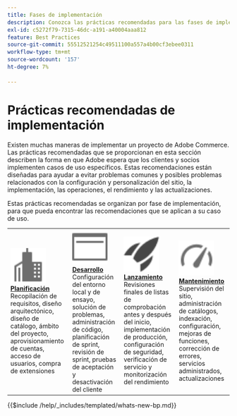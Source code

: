 ```yaml
---
title: Fases de implementación
description: Conozca las prácticas recomendadas para las fases de implementación de los proyectos de Adobe Commerce.
exl-id: c5272f79-7315-46dc-a191-a40004aaa812
feature: Best Practices
source-git-commit: 55512521254c49511100a557a4b00cf3ebee0311
workflow-type: tm+mt
source-wordcount: '157'
ht-degree: 7%

---
```


# Prácticas recomendadas de implementación

Existen muchas maneras de implementar un proyecto de Adobe Commerce. Las prácticas recomendadas que se proporcionan en esta sección describen la forma en que Adobe espera que los clientes y socios implementen casos de uso específicos. Estas recomendaciones están diseñadas para ayudar a evitar problemas comunes y posibles problemas relacionados con la configuración y personalización del sitio, la implementación, las operaciones, el rendimiento y las actualizaciones.

Estas prácticas recomendadas se organizan por fase de implementación, para que pueda encontrar las recomendaciones que se aplican a su caso de uso.

<table style="table-layout:fixed">
<tr>
  <td>
    <a href="planning/overview.md">
    <img alt="Planificación" src="../../assets/icons/enterprise.svg" width="80" height="80"/>
    </a>
    <div>
    <a href="planning/overview.md"><strong>Planificación</strong></a>
    </div>
    Recopilación de requisitos, diseño arquitectónico, diseño de catálogo, ámbito del proyecto, aprovisionamiento de cuentas, acceso de usuarios, compra de extensiones
    <br>
  </td>
  <td>
    <a href="development/overview.md">
      <img alt="Desarrollo" src="../../assets/icons/page-rule.svg" width="80" height="80">
    </a>
    <div>
    <a href="development/overview.md"><strong>Desarrollo</strong></a>
    </div>
    Configuración del entorno local y de ensayo, solución de problemas, administración de código, planificación de sprint, revisión de sprint, pruebas de aceptación y desactivación del cliente
    <br>
  </td>
  <td>
    <a href="launch/overview.md">
      <img alt="Launch" src="../../assets/icons/launch.svg" width="80" height="80">
    </a>
    <div>
    <a href="launch/overview.md"><strong>Lanzamiento</strong></a>
    </div>
    Revisiones finales de listas de comprobación antes y después del inicio, implementación de producción, configuración de seguridad, verificación de servicio y monitorización del rendimiento  
    <br>
  </td>
  <td>
    <a href="maintenance/overview.md">
      <img alt="Mantenimiento" src="../../assets/icons/gauge.svg" width="80" height="80">
    </a>
    <div>
    <a href="maintenance/overview.md"><strong>Mantenimiento</strong></a>
    </div>
    Supervisión del sitio, administración de catálogos, indexación, configuración, mejoras de funciones, corrección de errores, servicios administrados, actualizaciones   
    <br>
  </td>
</tr>
</table>

{{$include /help/_includes/templated/whats-new-bp.md}}

<!-- Last updated from includes: 2025-01-06 16:29:49 -->

